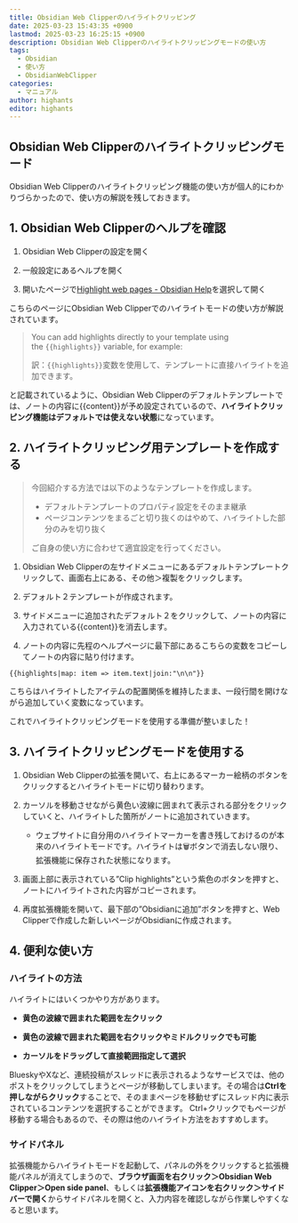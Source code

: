 ```yaml
---
title: Obsidian Web Clipperのハイライトクリッピング
date: 2025-03-23 15:43:35 +0900
lastmod: 2025-03-23 16:25:15 +0900
description: Obsidian Web Clipperのハイライトクリッピングモードの使い方
tags:
  - Obsidian
  - 使い方
  - ObsidianWebClipper
categories:
  - マニュアル
author: highants
editor: highants
---
```

## Obsidian Web Clipperのハイライトクリッピングモード

Obsidian Web Clipperのハイライトクリッピング機能の使い方が個人的にわかりづらかったので、使い方の解説を残しておきます。

## 1. Obsidian Web Clipperのヘルプを確認

1. Obsidian Web Clipperの設定を開く

2. 一般設定にあるヘルプを開く

3. 開いたページで[Highlight web pages - Obsidian Help](https://help.obsidian.md/web-clipper/highlight)を選択して開く

こちらのページにObsidian Web Clipperでのハイライトモードの使い方が解説されています。

>You can add highlights directly to your template using the `{{highlights}}` variable, for example:
>
>訳：`{{highlights}}`変数を使用して、テンプレートに直接ハイライトを追加できます。

と記載されているように、Obsidian Web Clipperのデフォルトテンプレートでは、ノートの内容に{{content}}が予め設定されているので、**ハイライトクリッピング機能はデフォルトでは使えない状態**になっています。

## 2. ハイライトクリッピング用テンプレートを作成する

> 今回紹介する方法では以下のようなテンプレートを作成します。
>
> - デフォルトテンプレートのプロパティ設定をそのまま継承
> - ページコンテンツをまるごと切り抜くのはやめて、ハイライトした部分のみを切り抜く
>
> ご自身の使い方に合わせて適宜設定を行ってください。

1. Obsidian Web Clipperの左サイドメニューにあるデフォルトテンプレートクリックして、画面右上にある、その他＞複製をクリックします。

2. デフォルト２テンプレートが作成されます。

3. サイドメニューに追加されたデフォルト２をクリックして、ノートの内容に入力されている{{content}}を消去します。

4. ノートの内容に先程のヘルプページに最下部にあるこちらの変数をコピーしてノートの内容に貼り付けます。

```
{{highlights|map: item => item.text|join:"\n\n"}}
```

こちらはハイライトしたアイテムの配置関係を維持したまま、一段行間を開けながら追加していく変数になっています。

これでハイライトクリッピングモードを使用する準備が整いました！

## 3. ハイライトクリッピングモードを使用する

1. Obsidian Web Clipperの拡張を開いて、右上にあるマーカー絵柄のボタンをクリックするとハイライトモードに切り替わります。

2. カーソルを移動させながら黄色い波線に囲まれて表示される部分をクリックしていくと、ハイライトした箇所がノートに追加されていきます。

    - ウェブサイトに自分用のハイライトマーカーを書き残しておけるのが本来のハイライトモードです。ハイライトは🗑️ボタンで消去しない限り、拡張機能に保存された状態になります。

3. 画面上部に表示されている”Clip highlights”という紫色のボタンを押すと、ノートにハイライトされた内容がコピーされます。

4. 再度拡張機能を開いて、最下部の”Obsidianに追加”ボタンを押すと、Web Clipperで作成した新しいページがObsidianに作成されます。

## 4. 便利な使い方

### ハイライトの方法

ハイライトにはいくつかやり方があります。

- **黄色の波線で囲まれた範囲を左クリック**

- **黄色の波線で囲まれた範囲を右クリックやミドルクリックでも可能**

- **カーソルをドラッグして直接範囲指定して選択**

BlueskyやXなど、連続投稿がスレッドに表示されるようなサービスでは、他のポストをクリックしてしまうとページが移動してしまいます。その場合は**Ctrlを押しながらクリック**することで、そのままページを移動せずにスレッド内に表示されているコンテンツを選択することができます。
Ctrl+クリックでもページが移動する場合もあるので、その際は他のハイライト方法をおすすめします。

### サイドパネル

拡張機能からハイライトモードを起動して、パネルの外をクリックすると拡張機能パネルが消えてしまうので、**ブラウザ画面を右クリック＞Obsidian Web Clipper＞Open side panel**、もしくは**拡張機能アイコンを右クリック＞サイドバーで開く**からサイドパネルを開くと、入力内容を確認しながら作業しやすくなると思います。
